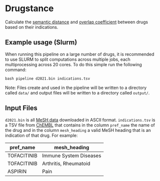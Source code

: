 # Drugstance
Calculate the [semantic distance](https://academic.oup.com/bioinformatics/article/29/13/i53/195366) and [overlap coefficient](https://en.wikipedia.org/wiki/Overlap_coefficient) between drugs based on their indications.

## Example usage (Slurm)
When running this pipeline on a large number of drugs, it is recommended to use SLURM to split computations across multiple jobs, each multiprocessing across 20 cores. To do this simple run the following command:
```
bash pipeline d2021.bin indications.tsv
```
Note: Files create and used in the pipeline will be written to a directory called `data/` and output files will be written to a directory called `output/`.

## Input Files
`d2021.bin` is all [MeSH data](https://www.nlm.nih.gov/databases/download/mesh.html) downloaded in ASCII format. `indications.tsv` is a TSV file from [ChEMBL](https://www.ebi.ac.uk/chembl/) that contains in the column `pref_name` the name of the drug and in the column `mesh_heading` a valid MeSH heading that is an indication of that drug. For example:

pref_name | mesh_heading
--------- | ------------
TOFACITINIB | Immune System Diseases
TOFACITINIB | Arthritis, Rheumatoid
ASPIRIN | Pain